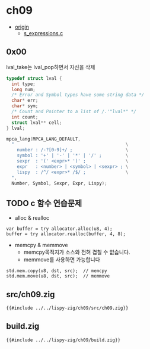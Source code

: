 # ch09

- [origin](https://www.buildyourownlisp.com/chapter9_s_expressions)
  - [s_expressions.c](https://github.com/orangeduck/BuildYourOwnLisp/blob/master/src/s_expressions.c)

## 0x00

lval_take는 lval_pop하면서 자신을 삭제

``` c
typedef struct lval {
  int type;
  long num;
  /* Error and Symbol types have some string data */
  char* err;
  char* sym;
  /* Count and Pointer to a list of /.'"lval*" */
  int count;
  struct lval** cell;
} lval;

mpca_lang(MPCA_LANG_DEFAULT,
  "                                          \
    number : /-?[0-9]+/ ;                    \
    symbol : '+' | '-' | '*' | '/' ;         \
    sexpr  : '(' <expr>* ')' ;               \
    expr   : <number> | <symbol> | <sexpr> ; \
    lispy  : /^/ <expr>* /$/ ;               \
  ",
  Number, Symbol, Sexpr, Expr, Lispy);
```

## TODO c 함수 연습문제

- alloc & realloc

``` zig
var buffer = try allocator.alloc(u8, 4);
buffer = try allocator.realloc(buffer, 4, 8);
```

- memcpy & memmove
  - memcpy목적지가 소스와 전혀 겹칠 수 없습니다.
  - memmove를 사용하면 가능합니다

``` zig
std.mem.copy(u8, dst, src);  // memcpy
std.mem.move(u8, dst, src);  // memmove
```

## src/ch09.zig

``` zig
{{#include ../../lispy-zig/ch09/src/ch09.zig}}
```


## build.zig

``` zig
{{#include ../../lispy-zig/ch09/build.zig}}
```
